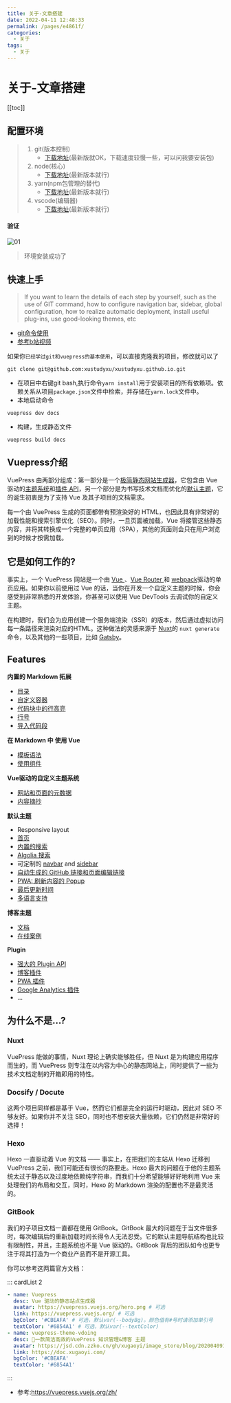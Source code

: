 ```yaml
---
title: 关于-文章搭建
date: 2022-04-11 12:48:33
permalink: /pages/e4861f/
categories:
  - 关于
tags:
  - 关于
---
```

# 关于-文章搭建

[[toc]]

## 配置环境

> 1. git(版本控制)
>    - [下载地址](https://git-scm.com/)(最新版就OK，下载速度较慢一些，可以问我要安装包)
> 2. node(核心)
>    - [下载地址](https://nodejs.org/en/)(最新版本就行)
> 3. yarn(npm包管理的替代)
>    + [下载地址](https://classic.yarnpkg.com/en/docs/install#windows-stable)(最新版本就行)
> 4. vscode(编辑器)
>    + [下载地址](https://code.visualstudio.com/)(最新版本就行)

#### 验证

![01](https://jsd.cdn.zzko.cn/gh/xustudyxu/image-hosting@master/studynotes/about/images/build/01.png)

> 环境安装成功了

## 快速上手

> If you want to learn the details of each step by yourself, such as the use of GIT command, how to configure navigation bar, sidebar, global configuration, how to realize automatic deployment, install useful plug-ins, use good-looking themes, etc

- [git命令使用](../Git/Git_command/)
- [参考b站视频](https://www.bilibili.com/video/BV1vb411m7NY?spm_id_from=333.337.search-card.all.click)

如果你`已经学过git和vuepress的基本使用`，可以直接克隆我的项目，修改就可以了

```shell
git clone git@github.com:xustudyxu/xustudyxu.github.io.git
```

+ 在项目中右键git bash,执行命令`yarn install`用于安装项目的所有依赖项。依赖关系从项目`package.json`文件中检索，并存储在`yarn.lock`文件中。
+ 本地启动命令

```shell
vuepress dev docs
```

+ 构建，生成静态文件

```shell
vuepress build docs
```

## Vuepress介绍

VuePress 由两部分组成：第一部分是一个[极简静态网站生成器](https://github.com/vuejs/vuepress/tree/master/packages/%40vuepress/core)，它包含由 Vue 驱动的[主题系统](https://vuepress.vuejs.org/zh/theme/)和[插件 API](https://vuepress.vuejs.org/zh/plugin/)，另一个部分是为书写技术文档而优化的[默认主题](https://vuepress.vuejs.org/zh/theme/default-theme-config.html)，它的诞生初衷是为了支持 Vue 及其子项目的文档需求。

每一个由 VuePress 生成的页面都带有预渲染好的 HTML，也因此具有非常好的加载性能和搜索引擎优化（SEO）。同时，一旦页面被加载，Vue 将接管这些静态内容，并将其转换成一个完整的单页应用（SPA），其他的页面则会只在用户浏览到的时候才按需加载。

## 它是如何工作的?

事实上，一个 VuePress 网站是一个由 [Vue ](http://vuejs.org/)、[Vue Router ](https://github.com/vuejs/vue-router)和 [webpack](http://webpack.js.org/)驱动的单页应用。如果你以前使用过 Vue 的话，当你在开发一个自定义主题的时候，你会感受到非常熟悉的开发体验，你甚至可以使用 Vue DevTools 去调试你的自定义主题。

在构建时，我们会为应用创建一个服务端渲染（SSR）的版本，然后通过虚拟访问每一条路径来渲染对应的HTML。这种做法的灵感来源于 [Nuxt](https://nuxtjs.org/)的 `nuxt generate` 命令，以及其他的一些项目，比如 [Gatsby](https://www.gatsbyjs.org/)。

## Features

**内置的 Markdown 拓展**

- [目录](https://vuepress.vuejs.org/zh/guide/markdown.html#目录)
- [自定义容器](https://vuepress.vuejs.org/zh/guide/markdown.html#自定义容器)
- [代码块中的行高亮](https://vuepress.vuejs.org/zh/guide/markdown.html#代码块中的行高亮)
- [行号](https://vuepress.vuejs.org/zh/guide/markdown.html#行号)
- [导入代码段](https://vuepress.vuejs.org/zh/guide/markdown.html#导入代码段)

**在 Markdown 中 使用 Vue**

- [模板语法](https://vuepress.vuejs.org/zh/guide/using-vue.html#模板语法)
- [使用组件](https://vuepress.vuejs.org/zh/guide/using-vue.html#使用组件)

**Vue驱动的自定义主题系统**

- [网站和页面的元数据](https://vuepress.vuejs.org/zh/theme/writing-a-theme.html#网站和页面的元数据)
- [内容摘抄](https://vuepress.vuejs.org/zh/theme/writing-a-theme.html#内容摘抄)

**默认主题**

- Responsive layout
- [首页](https://vuepress.vuejs.org/zh/theme/default-theme-config.html#首页)
- [内置的搜索](https://vuepress.vuejs.org/zh/theme/default-theme-config.html#内置搜索)
- [Algolia 搜索](https://vuepress.vuejs.org/zh/theme/default-theme-config.html#algolia-搜索)
- 可定制的 [navbar](https://vuepress.vuejs.org/zh/theme/default-theme-config.html#navbar) and [sidebar](https://vuepress.vuejs.org/zh/theme/default-theme-config.html#sidebar)
- [自动生成的 GitHub 链接和页面编辑链接](https://vuepress.vuejs.org/zh/theme/default-theme-config.html#Git-仓库和编辑链接)
- [PWA: 刷新内容的 Popup](https://vuepress.vuejs.org/zh/theme/default-theme-config.html#popup-ui-to-refresh-contents)
- [最后更新时间](https://vuepress.vuejs.org/zh/theme/default-theme-config.html#最后更新时间)
- [多语言支持](https://vuepress.vuejs.org/zh/guide/i18n.html)

**博客主题**

- [文档](https://vuepress-theme-blog.billyyyyy3320.com/)
- [在线案例](https://billyyyyy3320.com/)

**Plugin**

- [强大的 Plugin API](https://vuepress.vuejs.org/zh/plugin/)
- [博客插件](https://vuepress-plugin-blog.billyyyyy3320.com/)
- [PWA 插件](https://vuepress.vuejs.org/zh/plugin/official/plugin-pwa.html)
- [Google Analytics 插件](https://vuepress.vuejs.org/zh/plugin/official/plugin-google-analytics.html)
- ...

## 为什么不是...?

### Nuxt

VuePress 能做的事情，Nuxt 理论上确实能够胜任，但 Nuxt 是为构建应用程序而生的，而 VuePress 则专注在以内容为中心的静态网站上，同时提供了一些为技术文档定制的开箱即用的特性。

### Docsify / Docute

这两个项目同样都是基于 Vue，然而它们都是完全的运行时驱动，因此对 SEO 不够友好。如果你并不关注 SEO，同时也不想安装大量依赖，它们仍然是非常好的选择！

### Hexo

Hexo 一直驱动着 Vue 的文档 —— 事实上，在把我们的主站从 Hexo 迁移到 VuePress 之前，我们可能还有很长的路要走。Hexo 最大的问题在于他的主题系统太过于静态以及过度地依赖纯字符串，而我们十分希望能够好好地利用 Vue 来处理我们的布局和交互，同时，Hexo 的 Markdown 渲染的配置也不是最灵活的。

### GitBook

我们的子项目文档一直都在使用 GitBook。GitBook 最大的问题在于当文件很多时，每次编辑后的重新加载时间长得令人无法忍受。它的默认主题导航结构也比较有限制性，并且，主题系统也不是 Vue 驱动的。GitBook 背后的团队如今也更专注于将其打造为一个商业产品而不是开源工具。

你可以参考这两篇官方文档：

::: cardList 2

```yaml
- name: Vuepress
  desc: Vue 驱动的静态站点生成器
  avatar: https://vuepress.vuejs.org/hero.png # 可选
  link: https://vuepress.vuejs.org/ # 可选
  bgColor: '#CBEAFA' # 可选，默认var(--bodyBg)。颜色值有#号时请添加单引号
  textColor: '#6854A1' # 可选，默认var(--textColor)
- name: vuepress-theme-vdoing
  desc: 🚀一款简洁高效的VuePress 知识管理&博客 主题
  avatar: https://jsd.cdn.zzko.cn/gh/xugaoyi/image_store/blog/20200409124835.png
  link: https://doc.xugaoyi.com/
  bgColor: '#CBEAFA'
  textColor: '#6854A1'
```

:::

+ 参考:https://vuepress.vuejs.org/zh/